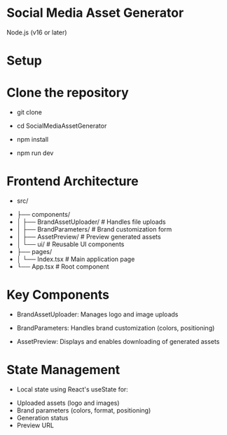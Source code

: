 # Social Media Asset Generator
Node.js (v16 or later)

# Setup
# Clone the repository
- git clone 
- cd SocialMediaAssetGenerator

- npm install
- npm run dev

# Frontend Architecture
* src/
- ├── components/
- │   ├── BrandAssetUploader/   # Handles file uploads
- │   ├── BrandParameters/      # Brand customization form
- │   ├── AssetPreview/         # Preview generated assets
- │   └── ui/                   # Reusable UI components
- ├── pages/
- │   └── Index.tsx            # Main application page
- └── App.tsx                  # Root component

# Key Components

* BrandAssetUploader: Manages logo and image uploads

* BrandParameters: Handles brand customization (colors, positioning)

* AssetPreview: Displays and enables downloading of generated assets

# State Management

* Local state using React's useState for:
- Uploaded assets (logo and images)
- Brand parameters (colors, format, positioning)
- Generation status
- Preview URL